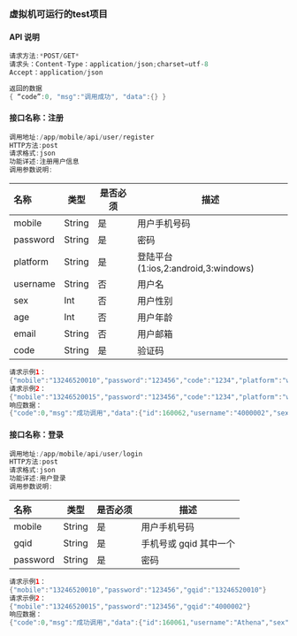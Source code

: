 

### 虚拟机可运行的test项目

#### API 说明

```java
请求方法:*POST/GET* 
请求头：Content-Type：application/json;charset=utf-8 
Accept：application/json 
```

```java
返回的数据
{ “code”:0, "msg":"调用成功", "data":{} }
```

#### 接口名称：注册 

```java
调用地址:/app/mobile/api/user/register
HTTP方法:post
请求格式:json
功能详述:注册用户信息
调用参数说明:
```

| 名称     | 类型   | 是否必须 | 描述                                |
| :------- | ------ | -------- | ----------------------------------- |
| mobile   | String | 是       | 用户手机号码                        |
| password | String | 是       | 密码                                |
| platform | String | 是       | 登陆平台(1:ios,2:android,3:windows) |
| username | String | 否       | 用户名                              |
| sex      | Int    | 否       | 用户性别                            |
| age      | Int    | 否       | 用户年龄                            |
| email    | String | 否       | 用户邮箱                            |
| code     | String | 是       | 验证码                              |

```java
请求示例1：
{"mobile":"13246520010","password":"123456","code":"1234","platform":"windows","username":"Athena","sex":0,"age":20,"email":"1234562001@163.com"}
请求示例2：
{"mobile":"13246520015","password":"123456","code":"1234","platform":"windows"}
响应数据：
{"code":0,"msg":"成功调用","data":{"id":160062,"username":"4000002","sex":1,"age":20,"mobile":"13246520015","email":"","gqid":"4000002","money":0.0,"pmoney":100.0,"createtime":1646574889553,"lasttime":1646574889553,"token":"25/EjJrOO6JjeDVVsGs8WQx6oBoniYqFWUvwGnKKy70cpTHtmUbOY7UF4SovuP4pxRU/jxaEwo/fQbjJJq9BrA==","identity":"902b7889999f0399"}}

```

#### 接口名称：登录

```Java
调用地址:/app/mobile/api/user/login
HTTP方法:post
请求格式:json
功能详述:用户登录
调用参数说明:
```

| 名称     | 类型   | 是否必须 | 描述                   |
| :------- | ------ | -------- | ---------------------- |
| mobile   | String | 是       | 用户手机号码           |
| gqid     | String | 是       | 手机号或 gqid 其中一个 |
| password | String | 是       | 密码                   |

```java
请求示例1：
{"mobile":"13246520010","password":"123456","gqid":"13246520010"}
请求示例2：
{"mobile":"13246520015","password":"123456","gqid":"4000002"}
响应数据：
{"code":0,"msg":"成功调用","data":{"id":160061,"username":"Athena","sex":0,"age":20,"mobile":"13246520010","email":"1234562001@163.com","gqid":"4000001","money":0.0,"pmoney":100.0,"createtime":1646574796000,"lasttime":1646575383092,"token":"Co3LD577nOpXlQn4DfSLcq75wU1RLALfOMDQMZIe6ZUhdB0ts6uvtJOQJ+/uLdBPxRU/jxaEwo/fQbjJJq9BrA==","identity":"dc3294b90bcfd501"}}


```

